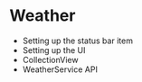 # Weather
- Setting up the status bar item
- Setting up the UI
- CollectionView
- WeatherService API
